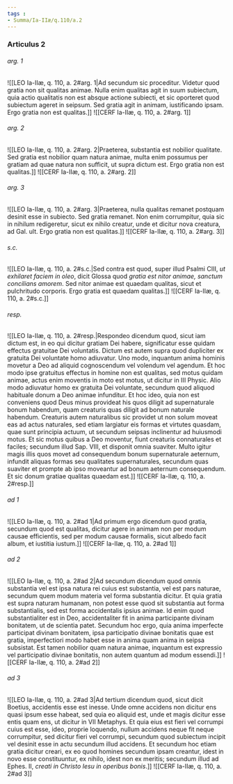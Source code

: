 ```yaml
---
tags : 
- Summa/Ia-IIæ/q.110/a.2
---
```


### Articulus 2

###### arg. 1
![[LEO Ia-IIæ, q. 110, a. 2#arg. 1|Ad secundum sic proceditur. Videtur quod gratia non sit qualitas animae. Nulla enim qualitas agit in suum subiectum, quia actio qualitatis non est absque actione subiecti, et sic oporteret quod subiectum ageret in seipsum. Sed gratia agit in animam, iustificando ipsam. Ergo gratia non est qualitas.]]
![[CERF Ia-IIæ, q. 110, a. 2#arg. 1]]

###### arg. 2
![[LEO Ia-IIæ, q. 110, a. 2#arg. 2|Praeterea, substantia est nobilior qualitate. Sed gratia est nobilior quam natura animae, multa enim possumus per gratiam ad quae natura non sufficit, ut supra dictum est. Ergo gratia non est qualitas.]]
![[CERF Ia-IIæ, q. 110, a. 2#arg. 2]]

###### arg. 3
![[LEO Ia-IIæ, q. 110, a. 2#arg. 3|Praeterea, nulla qualitas remanet postquam desinit esse in subiecto. Sed gratia remanet. Non enim corrumpitur, quia sic in nihilum redigeretur, sicut ex nihilo creatur, unde et dicitur nova creatura, ad Gal. ult. Ergo gratia non est qualitas.]]
![[CERF Ia-IIæ, q. 110, a. 2#arg. 3]]

###### s.c.
![[LEO Ia-IIæ, q. 110, a. 2#s.c.|Sed contra est quod, super illud Psalmi CIII, *ut exhilaret faciem in oleo*, dicit Glossa quod *gratia est nitor animae, sanctum concilians amorem*. Sed nitor animae est quaedam qualitas, sicut et pulchritudo corporis. Ergo gratia est quaedam qualitas.]]
![[CERF Ia-IIæ, q. 110, a. 2#s.c.]]

###### resp.
![[LEO Ia-IIæ, q. 110, a. 2#resp.|Respondeo dicendum quod, sicut iam dictum est, in eo qui dicitur gratiam Dei habere, significatur esse quidam effectus gratuitae Dei voluntatis. Dictum est autem supra quod dupliciter ex gratuita Dei voluntate homo adiuvatur. Uno modo, inquantum anima hominis movetur a Deo ad aliquid cognoscendum vel volendum vel agendum. Et hoc modo ipse gratuitus effectus in homine non est qualitas, sed motus quidam animae, actus enim moventis in moto est motus, ut dicitur in III Physic. Alio modo adiuvatur homo ex gratuita Dei voluntate, secundum quod aliquod habituale donum a Deo animae infunditur. Et hoc ideo, quia non est conveniens quod Deus minus provideat his quos diligit ad supernaturale bonum habendum, quam creaturis quas diligit ad bonum naturale habendum. Creaturis autem naturalibus sic providet ut non solum moveat eas ad actus naturales, sed etiam largiatur eis formas et virtutes quasdam, quae sunt principia actuum, ut secundum seipsas inclinentur ad huiusmodi motus. Et sic motus quibus a Deo moventur, fiunt creaturis connaturales et faciles; secundum illud Sap. VIII, et disponit omnia suaviter. Multo igitur magis illis quos movet ad consequendum bonum supernaturale aeternum, infundit aliquas formas seu qualitates supernaturales, secundum quas suaviter et prompte ab ipso moveantur ad bonum aeternum consequendum. Et sic donum gratiae qualitas quaedam est.]]
![[CERF Ia-IIæ, q. 110, a. 2#resp.]]

###### ad 1
![[LEO Ia-IIæ, q. 110, a. 2#ad 1|Ad primum ergo dicendum quod gratia, secundum quod est qualitas, dicitur agere in animam non per modum causae efficientis, sed per modum causae formalis, sicut albedo facit album, et iustitia iustum.]]
![[CERF Ia-IIæ, q. 110, a. 2#ad 1]]

###### ad 2
![[LEO Ia-IIæ, q. 110, a. 2#ad 2|Ad secundum dicendum quod omnis substantia vel est ipsa natura rei cuius est substantia, vel est pars naturae, secundum quem modum materia vel forma substantia dicitur. Et quia gratia est supra naturam humanam, non potest esse quod sit substantia aut forma substantialis, sed est forma accidentalis ipsius animae. Id enim quod substantialiter est in Deo, accidentaliter fit in anima participante divinam bonitatem, ut de scientia patet. Secundum hoc ergo, quia anima imperfecte participat divinam bonitatem, ipsa participatio divinae bonitatis quae est gratia, imperfectiori modo habet esse in anima quam anima in seipsa subsistat. Est tamen nobilior quam natura animae, inquantum est expressio vel participatio divinae bonitatis, non autem quantum ad modum essendi.]]
![[CERF Ia-IIæ, q. 110, a. 2#ad 2]]

###### ad 3
![[LEO Ia-IIæ, q. 110, a. 2#ad 3|Ad tertium dicendum quod, sicut dicit Boetius, accidentis esse est inesse. Unde omne accidens non dicitur ens quasi ipsum esse habeat, sed quia eo aliquid est, unde et magis dicitur esse entis quam ens, ut dicitur in VII Metaphys. Et quia eius est fieri vel corrumpi cuius est esse, ideo, proprie loquendo, nullum accidens neque fit neque corrumpitur, sed dicitur fieri vel corrumpi, secundum quod subiectum incipit vel desinit esse in actu secundum illud accidens. Et secundum hoc etiam gratia dicitur creari, ex eo quod homines secundum ipsam creantur, idest in novo esse constituuntur, ex nihilo, idest non ex meritis; secundum illud ad Ephes. II, *creati in Christo Iesu in operibus bonis*.]]
![[CERF Ia-IIæ, q. 110, a. 2#ad 3]]

